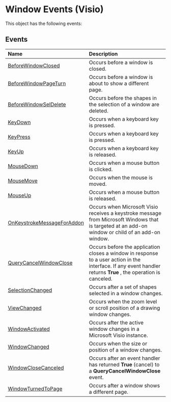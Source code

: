 
# Window Events (Visio)
This object has the following events:

## Events



|**Name**|**Description**|
|:-----|:-----|
|[BeforeWindowClosed](4543e237-6b2c-d02c-66df-9f90b0266e4b.md)|Occurs before a window is closed.|
|[BeforeWindowPageTurn](818dd4c6-49bd-37ee-c488-e8e0b33b3968.md)|Occurs before a window is about to show a different page.|
|[BeforeWindowSelDelete](450bd22a-ceef-dcf4-90c0-b7511c3506dc.md)|Occurs before the shapes in the selection of a window are deleted.|
|[KeyDown](70f7d929-5907-e125-1a7f-b68046c6b9dd.md)|Occurs when a keyboard key is pressed.|
|[KeyPress](8e1aa642-0706-4bdd-1401-d08c190e27e5.md)|Occurs when a keyboard key is pressed.|
|[KeyUp](b0301a71-774b-f256-93eb-d5a3ff523def.md)|Occurs when a keyboard key is released.|
|[MouseDown](9bffeab4-9df5-a100-2b30-00ea445e6650.md)|Occurs when a mouse button is clicked.|
|[MouseMove](97f6aece-2d09-b0cc-3197-c16b7cc976a7.md)|Occurs when the mouse is moved.|
|[MouseUp](cb341aa4-9295-4460-53d7-8770e1534707.md)|Occurs when a mouse button is released.|
|[OnKeystrokeMessageForAddon](88f72b93-6ec3-2fd1-cc78-c18f82f1b13d.md)|Occurs when Microsoft Visio receives a keystroke message from Microsoft Windows that is targeted at an add-on window or child of an add-on window.|
|[QueryCancelWindowClose](42b2533a-7958-affc-c722-8b15a396908f.md)|Occurs before the application closes a window in response to a user action in the interface. If any event handler returns  **True** , the operation is canceled.|
|[SelectionChanged](52f5dc68-51d8-7ee0-a31e-ba7525d9c470.md)|Occurs after a set of shapes selected in a window changes.|
|[ViewChanged](a65a8e2c-23d5-c582-cd42-4d6f4801d541.md)|Occurs when the zoom level or scroll position of a drawing window changes.|
|[WindowActivated](8fc9f6fc-e391-c3f5-ff73-c58acc738bd1.md)|Occurs after the active window changes in a Microsoft Visio instance.|
|[WindowChanged](ee7e4871-26ca-ea4e-1c7b-2e597d92e143.md)|Occurs when the size or position of a window changes.|
|[WindowCloseCanceled](bef37fff-5c47-9a61-4b84-ee87912d6478.md)|Occurs after an event handler has returned  **True** (cancel) to a **QueryCancelWindowClose** event.|
|[WindowTurnedToPage](f1f92687-41b3-fc58-d862-93d4343c5808.md)|Occurs after a window shows a different page.|
